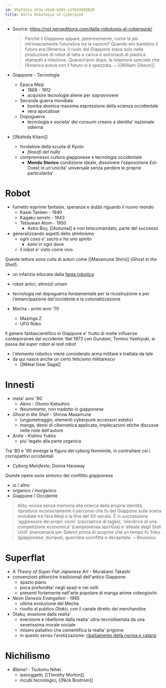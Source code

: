 ```yaml
---
id: 95e51b2a-a53a-42a9-b585-a2f62d989828
title: Dalla Robotopia al Cyberpunk
---
```


- Source: <https://not.neroeditions.com/dalla-robotopia-al-cyberpunk/>

  > Perché il Giappone appare, perennemente, come la più intrinsecamente futuristica tra le nazioni? Quando ero bambino il futuro era l’America. Il ruolo del Giappone stava solo nella produzione di robot di latta a carica e astronauti di plastica stampati a iniezione. Quarant’anni dopo, la relazione speciale che l’America aveva con il futuro si è spezzata. ~ [[William Gibson]]

- Giappone - Tecnologia

  - Epoca Meiji
    - 1868 - 1912
    - acquisire tecnologie aliene per sopravvivere
  - Seconda guerra mondiale
    - bomba atomica massima espressione della scienza occidentale
    - vera apocalisse
  - Dopoguerra
    - tecnologia e societa' dei consumi creano a identita' nazionale odierna

- [[Nishida Kitaro]]

  - fondatore della scuola di Kyoto
    - *filosofi del nulla*
  - compremesso cultura giapponese e tecnologia occidentale
    - **Mondo Storico** condizione ideale, dissolvere l'opposizione Est-Ovest in un'unicita' universale senza perdere le proprie particolarita'

# Robot

- fumetto esprime fantasie, speranze e dubbi riguardo il nuovo mondo
  - Kasei Tanken - 1940
  - Kagaku senshi - 1943
  - Tetsuwan Atom - 1950
    - Astro Boy, [[Automa]] e non telecomandato, parte del successo
- generalizzando aspetti dello shintoismo
  - *ogni cosa e' sacra e ha uno spirito*
    - *kami* in ogni dove
  - il robot e' visto come vivo

Queste letture sono culla di autori come [[Masamune Shiro]] (*Ghost in the Shell*).

- un infanzia educata dalla <u>fanta robotica</u>

- robot amici, attrezzi umani

- tecnologia nel dopoguerra fondamentale per la ricostruzione e per l'emancipazione dal'occidente e la colonializzazione

- Mecha - primi anni '70

  - Mazinga Z
  - UFO Robo

Il genere fantascientifico in Giappone e' frutto di molte influenze conteporanee dal occidente. Nel 1973 con *Gundam*, Tomino Yashiyuki, si passa dal *super robot* al *real robot*

- l'elemento robotico viene considerato arma militare e trattata da tale
- da qui nasce anche un certo feticismo militaresco
  - [[Metal Gear Saga]]

# Innesti

- meta' anni '80
  - *Akira* - Otomo Katsuhiro
  - *Neuromante*, non tradotto in giapponese
- *Ghost in the Shell* - Shirow Masamune
  - lungometraggio, elementi cyberpunk accessori estetici
  - manga, densi di cibernetica applicata, implecazioni etiche discusse nelle note dell'autore
- *Anita* - Kishiro Yukito
  - piu' legato alla parte organica

Tra '80 e '90 emerge la figura del cyborg femminile, in contraltare coi i corrispettivi occidentali

- *Cyborg Manifesto*, Donna Haraway

Queste opere sono sintomo del conflitto giapponese

- io / altro
- organico / inorganico
- Giappone / Occidente

> Alita, eroina senza memoria alla ricerca della propria identità, riproduce inconsciamente il percorso che fu del Giappone sulla scena mondiale tra l’era Meiji e la fine del XX secolo. È in successione ‘aggressore dei propri vicini’ (cacciatrice di taglie), ‘vincitrice di una competizione economica’ (campionessa sportiva) e ‘alleata degli Stati Uniti’ (mercenaria per Salem) prima di scoprire che un tempo fu Yoko (giapponese, dunque), guerriera sconfitta e decapitata. ~ Bouissou

# Superflat

- *A Theory of Super Flat Japanese Art* - Murakami Takashi
- convenzioni pittoriche tradizionali dell'antico Giappone
  - spazio piano
  - poca profondita' negli spazi e nei volti
  - presenti fortemente nell'arte popolare di manga anime videogiochi
- *Neon Genesis Evangelion* - 1995
  - ultima evoluzione del Mecha
  - rivolto al publico *Otaku*, con il canale diretto del merchandise
- Otaku, evasione dalla realta'
  - eversione e ribellione dalla realta' ultra-tecnoliberista da una severissima morale sociale
  - misero paliativo che cementifica la realta' prigione
  - in questo senso l'erotizzazione: <u>ribaltamento della norma e catarsi</u>

# Nichilismo

- *Blame!* - Tsutomu Nihei
  - iperoggetti, [[Timothy Morton]]
  - incubi tecnologici, [[Nick Bostrom]]
